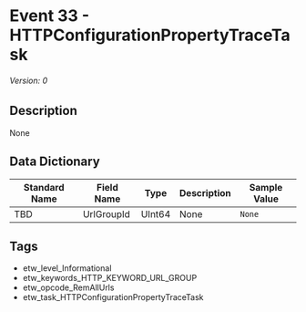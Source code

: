 # Event 33 - HTTPConfigurationPropertyTraceTask
###### Version: 0

## Description
None

## Data Dictionary
|Standard Name|Field Name|Type|Description|Sample Value|
|---|---|---|---|---|
|TBD|UrlGroupId|UInt64|None|`None`|

## Tags
* etw_level_Informational
* etw_keywords_HTTP_KEYWORD_URL_GROUP
* etw_opcode_RemAllUrls
* etw_task_HTTPConfigurationPropertyTraceTask
